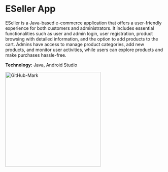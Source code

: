 # ESeller App

ESeller is a Java-based e-commerce application that offers a user-friendly experience for both customers and administrators. It includes essential
functionalities such as user and admin login, user registration, product browsing with detailed information, and the option to add products to the cart.
Admins have access to manage product categories, add new products, and monitor user activities, while users can explore products and make
purchases hassle-free.

**Technology:** Java, Android Studio

<img src="https://drive.google.com/uc?export=view&id=1agsGY3hGMVF30itNw2Z5TVWzUOlBDxSm" alt="GitHub-Mark" width="300">
